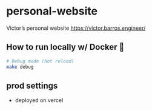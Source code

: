 # personal-website

Victor’s personal website
https://victor.barros.engineer/

## How to run locally w/ Docker 🐳

```sh
# Debug mode (hot reload)
make debug
```

## prod settings

- deployed on vercel

<!--
TODO

- add preview to sextou page https://www.google.com/search?q=how+to+add+preview+to+webpage,+so+show+the+preview+when+send+the+link+on+whatsapp&ie=UTF-8&oe=UTF-8&hl=en-us&client=safari&safe=active
- Universal & Accessible UI Components for React Native & Web https://v1.gluestack.io/ui/v1

-->
